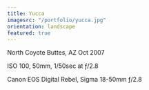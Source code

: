 ```yaml
---
title: Yucca
imagesrc: "/portfolio/yucca.jpg"
orientation: landscape
featured: true
---
```


North Coyote Buttes, AZ Oct 2007

ISO 100, 50mm, 1/50sec at ƒ/2.8

Canon EOS Digital Rebel, Sigma 18-50mm ƒ/2.8

